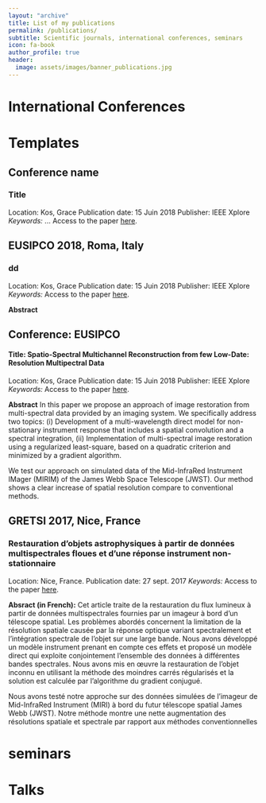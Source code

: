 ```yaml
---
layout: "archive"
title: List of my publications
permalink: /publications/
subtitle: Scientific journals, international conferences, seminars
icon: fa-book
author_profile: true
header:
  image: assets/images/banner_publications.jpg
---
```




# International Conferences

# Templates
## Conference name
### Title
Location: Kos, Grace
Publication date: 15 Juin 2018
Publisher: IEEE Xplore
*Keywords:* ...
Access to the paper [here](...).





## EUSIPCO 2018, Roma, Italy
### dd
Location: Kos, Grace
Publication date: 15 Juin 2018
Publisher: IEEE Xplore
*Keywords:*
Access to the paper [here](https://hal-centralesupelec.archives-ouvertes.fr/hal-01952286/file/eusipco_2018.pdf).



**Abstract**



## Conference: EUSIPCO
#### Title: Spatio-Spectral Multichannel Reconstruction from few Low-Date: Resolution Multipectral Data
Location: Kos, Grace
Publication date: 15 Juin 2018
Publisher: IEEE Xplore
*Keywords:*
Access to the paper [here](https://hal-centralesupelec.archives-ouvertes.fr/hal-01952286/file/eusipco_2018.pdf).


**Abstract**
  In this paper we propose an approach of image restoration from multi-spectral data provided by an imaging system. We specifically address two topics: (i) Development of a multi-wavelength direct model for non-stationary instrument response that includes a spatial convolution and a spectral integration, (ii) Implementation of multi-spectral image restoration using a regularized least-square, based on a quadratic criterion and minimized by a gradient algorithm.

  We test our approach on simulated data of the Mid-InfraRed Instrument IMager (MIRIM) of the James Webb Space Telescope (JWST). Our method shows a clear increase of spatial resolution compare to conventional methods.

## GRETSI 2017, Nice, France
### Restauration d’objets astrophysiques à partir de données multispectrales floues et d’une réponse instrument non-stationnaire
Location: Nice, France.
Publication date: 27 sept. 2017
*Keywords:*
Access to the paper [here](https://hal-polytechnique.archives-ouvertes.fr/SUP_LSS/hal-01596257v1).

**Absract (in French):**
  Cet article traite de la restauration du flux lumineux à partir de données multispectrales fournies par un imageur à bord d’un télescope spatial. Les problèmes abordés concernent la limitation de la résolution spatiale causée par la réponse optique variant spectralement et l’intégration spectrale de l’objet sur une large bande. Nous avons développé un modèle instrument prenant en compte ces effets et proposé un modèle direct qui exploite conjointement l’ensemble des données à différentes bandes spectrales. Nous avons mis en œuvre la restauration de l’objet inconnu en utilisant la méthode des moindres carrés régularisés et la solution est calculée par l’algorithme du gradient conjugué.

  Nous avons testé notre approche sur des données simulées de l’imageur de Mid-InfraRed Instrument (MIRI) à bord du futur télescope spatial James Webb (JWST). Notre méthode montre une nette augmentation des résolutions spatiale et spectrale par rapport aux méthodes conventionnelles

# seminars

# Talks
